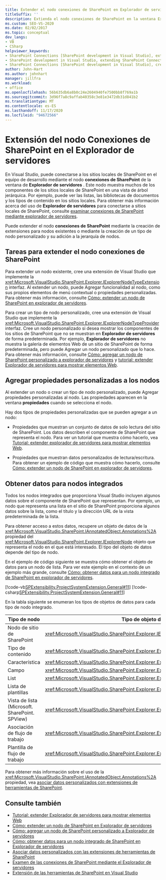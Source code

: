 ```yaml
---
title: Extender el nodo conexiones de SharePoint en Explorador de servidores | Microsoft Docs
titleSuffix: ''
description: Extienda el nodo conexiones de SharePoint en la ventana Explorador de servidores de Visual Studio. Agregar propiedades personalizadas a los nodos. Obtener datos para nodos integrados.
ms.custom: SEO-VS-2020
ms.date: 02/02/2017
ms.topic: conceptual
dev_langs:
- VB
- CSharp
helpviewer_keywords:
- SharePoint Connections [SharePoint development in Visual Studio], extending a node
- SharePoint development in Visual Studio, extending SharePoint Connections node in Server Explorer
- SharePoint Connections [SharePoint development in Visual Studio], creating a new node type
author: John-Hart
ms.author: johnhart
manager: jillfra
ms.workload:
- office
ms.openlocfilehash: 56b635db6a8b0c24e2604940fe7500bb8f769a1b
ms.sourcegitcommit: 3d96f7a8c9affab40358c3e81e3472db31d841b2
ms.translationtype: MT
ms.contentlocale: es-ES
ms.lasthandoff: 11/17/2020
ms.locfileid: "94672566"
---
```

# <a name="extend-the-sharepoint-connections-node-in-server-explorer"></a>Extensión del nodo Conexiones de SharePoint en el Explorador de servidores
  En Visual Studio, puede conectarse a los sitios locales de SharePoint en el equipo de desarrollo mediante el nodo **conexiones de SharePoint** de la ventana de **Explorador de servidores** . Este nodo muestra muchos de los componentes de los sitios locales de SharePoint en una vista de árbol jerárquica. Por ejemplo, puede ver las listas, las bibliotecas de documentos y los tipos de contenido en los sitios locales. Para obtener más información acerca del uso de **Explorador de servidores** para conectarse a sitios locales de SharePoint, consulte [examinar conexiones de SharePoint mediante explorador de servidores](../sharepoint/browsing-sharepoint-connections-using-server-explorer.md).

 Puede extender el nodo **conexiones de SharePoint** mediante la creación de extensiones para nodos existentes o mediante la creación de un tipo de nodo personalizado y su adición a la jerarquía de nodos.

## <a name="tasks-for-extending-the-sharepoint-connections-node"></a>Tareas para extender el nodo conexiones de SharePoint
 Para extender un nodo existente, cree una extensión de Visual Studio que implemente la <xref:Microsoft.VisualStudio.SharePoint.Explorer.IExplorerNodeTypeExtension> interfaz. Al extender un nodo, puede Agregar funcionalidad al nodo, como sus propios elementos de menú contextual o propiedades personalizadas. Para obtener más información, consulte [Cómo: extender un nodo de SharePoint en explorador de servidores](../sharepoint/how-to-extend-a-sharepoint-node-in-server-explorer.md).

 Para crear un tipo de nodo personalizado, cree una extensión de Visual Studio que implemente la <xref:Microsoft.VisualStudio.SharePoint.Explorer.IExplorerNodeTypeProvider> interfaz. Cree un nodo personalizado si desea mostrar los componentes de los sitios de SharePoint que no se muestran en **Explorador de servidores** de forma predeterminada. Por ejemplo, **Explorador de servidores** no muestra la galería de elementos Web de un sitio de SharePoint de forma predeterminada, pero puede Agregar un nodo personalizado que lo hace. Para obtener más información, consulte [Cómo: agregar un nodo de SharePoint personalizado a explorador de servidores](../sharepoint/how-to-add-a-custom-sharepoint-node-to-server-explorer.md) y [tutorial: extender Explorador de servidores para mostrar elementos Web](../sharepoint/walkthrough-extending-server-explorer-to-display-web-parts.md).

## <a name="add-custom-properties-to-nodes"></a>Agregar propiedades personalizadas a los nodos
 Al extender un nodo o crear un tipo de nodo personalizado, puede Agregar propiedades personalizadas al nodo. Las propiedades aparecen en la ventana **propiedades** cuando se selecciona el nodo.

 Hay dos tipos de propiedades personalizadas que se pueden agregar a un nodo:

- Propiedades que muestran un conjunto de datos de solo lectura del sitio de SharePoint. Los datos describen el componente de SharePoint que representa el nodo. Para ver un tutorial que muestra cómo hacerlo, vea [Tutorial: extender explorador de servidores para mostrar elementos Web](../sharepoint/walkthrough-extending-server-explorer-to-display-web-parts.md).

- Propiedades que muestran datos personalizados de lectura/escritura. Para obtener un ejemplo de código que muestra cómo hacerlo, consulte [Cómo: extender un nodo de SharePoint en explorador de servidores](../sharepoint/how-to-extend-a-sharepoint-node-in-server-explorer.md).

## <a name="get-data-for-built-in-nodes"></a>Obtener datos para nodos integrados
 Todos los nodos integrados que proporciona Visual Studio incluyen algunos datos sobre el componente de SharePoint que representan. Por ejemplo, un nodo que representa una lista en el sitio de SharePoint proporciona algunos datos sobre la lista, como el título y la dirección URL de la vista predeterminada de la lista.

 Para obtener acceso a estos datos, recupere un objeto de datos de la <xref:Microsoft.VisualStudio.SharePoint.IAnnotatedObject.Annotations%2A> propiedad del <xref:Microsoft.VisualStudio.SharePoint.Explorer.IExplorerNode> objeto que representa el nodo en el que está interesado. El tipo del objeto de datos depende del tipo de nodo.

 En el ejemplo de código siguiente se muestra cómo obtener el objeto de datos para un nodo de lista. Para ver este ejemplo en el contexto de un ejemplo más grande, consulte [Cómo: obtener datos para un nodo integrado de SharePoint en explorador de servidores](../sharepoint/how-to-get-data-for-a-built-in-sharepoint-node-in-server-explorer.md).

 [!code-vb[SPExtensibility.ProjectSystemExtension.General#11](../sharepoint/codesnippet/VisualBasic/projectsystemexamples/extension/serverexplorerextensionnodeinfo.vb#11)]
 [!code-csharp[SPExtensibility.ProjectSystemExtension.General#11](../sharepoint/codesnippet/CSharp/projectsystemexamples/extension/serverexplorerextensionnodeinfo.cs#11)]

 En la tabla siguiente se enumeran los tipos de objetos de datos para cada tipo de nodo integrado.

|Tipo de nodo|Tipo de objeto de datos|
|---------------|----------------------|
|Nodo de sitio de SharePoint|<xref:Microsoft.VisualStudio.SharePoint.Explorer.IExplorerSiteNodeInfo>|
|Tipo de contenido|<xref:Microsoft.VisualStudio.SharePoint.Explorer.Extensions.IContentTypeNodeInfo>|
|Característica|<xref:Microsoft.VisualStudio.SharePoint.Explorer.Extensions.IFeatureNodeInfo>|
|Campo|<xref:Microsoft.VisualStudio.SharePoint.Explorer.Extensions.IFieldNodeInfo>|
|List|<xref:Microsoft.VisualStudio.SharePoint.Explorer.Extensions.IListNodeInfo>|
|Lista de plantillas|<xref:Microsoft.VisualStudio.SharePoint.Explorer.Extensions.IListTemplateNodeInfo>|
|Vista de lista (Microsoft. SharePoint. SPView)|<xref:Microsoft.VisualStudio.SharePoint.Explorer.Extensions.IListViewNodeInfo>|
|Asociación de flujo de trabajo|<xref:Microsoft.VisualStudio.SharePoint.Explorer.Extensions.IWorkflowAssociationNodeInfo>|
|Plantilla de flujo de trabajo|<xref:Microsoft.VisualStudio.SharePoint.Explorer.Extensions.IWorkflowTemplateNodeInfo>|

 Para obtener más información sobre el uso de la <xref:Microsoft.VisualStudio.SharePoint.IAnnotatedObject.Annotations%2A> propiedad, vea [asociar datos personalizados con extensiones de herramientas de SharePoint](../sharepoint/associating-custom-data-with-sharepoint-tools-extensions.md).

## <a name="see-also"></a>Consulte también
- [Tutorial: extender Explorador de servidores para mostrar elementos Web](../sharepoint/walkthrough-extending-server-explorer-to-display-web-parts.md)
- [Cómo: extender un nodo de SharePoint en Explorador de servidores](../sharepoint/how-to-extend-a-sharepoint-node-in-server-explorer.md)
- [Cómo: agregar un nodo de SharePoint personalizado a Explorador de servidores](../sharepoint/how-to-add-a-custom-sharepoint-node-to-server-explorer.md)
- [Cómo: obtener datos para un nodo integrado de SharePoint en Explorador de servidores](../sharepoint/how-to-get-data-for-a-built-in-sharepoint-node-in-server-explorer.md)
- [Asociar datos personalizados con las extensiones de herramientas de SharePoint](../sharepoint/associating-custom-data-with-sharepoint-tools-extensions.md)
- [Examen de las conexiones de SharePoint mediante el Explorador de servidores](../sharepoint/browsing-sharepoint-connections-using-server-explorer.md)
- [Extensión de las herramientas de SharePoint en Visual Studio](../sharepoint/extending-the-sharepoint-tools-in-visual-studio.md)
